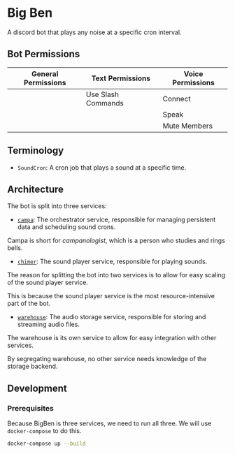 # Big Ben

A discord bot that plays any noise at a specific cron interval.

## Bot Permissions

| General Permissions | Text Permissions | Voice Permissions |
| -------------------- | ---------------- | ------------------ |
|                      | Use Slash Commands | Connect            |
|                      |                    | Speak              |
|                      |                    | Mute Members |

## Terminology

- `SoundCron`: A cron job that plays a sound at a specific time.

## Architecture

The bot is split into three services:

- [`campa`](campa/README.md): The orchestrator service, responsible for managing persistent data and scheduling sound crons.

Campa is short for _campanologist_, which is a person who studies and rings bells.

- [`chimer`](chimer/README.md): The sound player service, responsible for playing sounds.

The reason for splitting the bot into two services is to allow for easy scaling of the sound player service.

This is because the sound player service is the most resource-intensive part of the bot.

- [`warehouse`](warehouse/README.md): The audio storage service, responsible for storing and streaming audio files.

The warehouse is its own service to allow for easy integration with other services.

By segregating warehouse, no other service needs knowledge of the storage backend.

## Development

### Prerequisites

Because BigBen is three services, we need to run all three. We will use `docker-compose` to do this.

```bash
docker-compose up --build
```